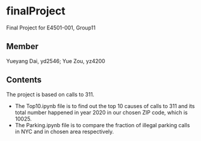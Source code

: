 # finalProject
Final Project for E4501-001, Group11

## Member
Yueyang Dai, yd2546; Yue Zou, yz4200

## Contents
The project is based on calls to 311.
- The Top10.ipynb file is to find out the top 10 causes of calls to 311 and its total number happened in year 2020 in our chosen ZIP code, which is 10025.
- The Parking.ipynb file is to compare the fraction of illegal parking calls in NYC and in chosen area respectively.
